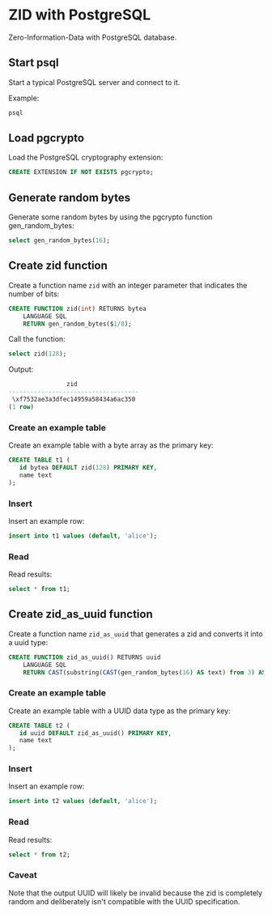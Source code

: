 # ZID with PostgreSQL

Zero-Information-Data with PostgreSQL database.


## Start psql

Start a typical PostgreSQL server and connect to it.

Example:

```sh
psql
```


## Load pgcrypto

Load the PostgreSQL cryptography extension:

```sql
CREATE EXTENSION IF NOT EXISTS pgcrypto;
```


## Generate random bytes

Generate some random bytes by using the pgcrypto function gen_random_bytes:

```sql
select gen_random_bytes(16);
```


## Create zid function

Create a function name `zid` with an integer parameter that indicates the number of bits:


```sql
CREATE FUNCTION zid(int) RETURNS bytea
    LANGUAGE SQL
	RETURN gen_random_bytes($1/8);
```

Call the function:

```sql
select zid(128);
```

Output:

```sql
                zid                 
------------------------------------
 \xf7532ae3a3dfec14959a58434a6ac350
(1 row)
```


### Create an example table

Create an example table with a byte array as the primary key:

```sql
CREATE TABLE t1 (
   id bytea DEFAULT zid(128) PRIMARY KEY,
   name text
);
```

### Insert

Insert an example row:

```sql
insert into t1 values (default, 'alice');
```

### Read

Read results:

```sql
select * from t1;
```


## Create zid_as_uuid function

Create a function name `zid_as_uuid` that generates a zid and converts it into a uuid type:

```sql
CREATE FUNCTION zid_as_uuid() RETURNS uuid
    LANGUAGE SQL
	RETURN CAST(substring(CAST(gen_random_bytes(16) AS text) from 3) AS uuid);
```


### Create an example table

Create an example table with a UUID data type as the primary key:

```sql
CREATE TABLE t2 (
   id uuid DEFAULT zid_as_uuid() PRIMARY KEY,
   name text
);
```

### Insert

Insert an example row:

```sql
insert into t2 values (default, 'alice');
```

### Read

Read results:

```sql
select * from t2;
```

### Caveat

Note that the output UUID will likely be invalid because the zid is completely random and deliberately isn't compatible with the UUID specification.

